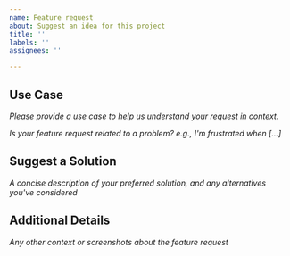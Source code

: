 ```yaml
---
name: Feature request
about: Suggest an idea for this project
title: ''
labels: ''
assignees: ''

---
```


## Use Case

_Please provide a use case to help us understand your request in context._

_Is your feature request related to a problem? e.g., I'm frustrated when [...]_

## Suggest a Solution

_A concise description of your preferred solution, and any alternatives you've considered_

## Additional Details

_Any other context or screenshots about the feature request_
